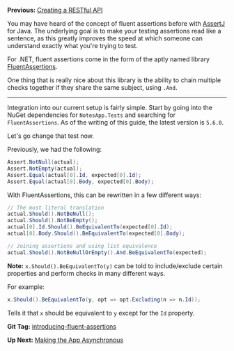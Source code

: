 **Previous:** [Creating a RESTful API](../creating-a-restful-api)

You may have heard of the concept of fluent assertions before with [AssertJ](http://joel-costigliola.github.io/assertj/) for Java. The underlying goal is to make your testing assertions read like a sentence, as this greatly improves the speed at which someone can understand exactly what you're trying to test.

For .NET, fluent assertions come in the form of the aptly named library [FluentAssertions](https://fluentassertions.com/documentation/).

One thing that is really nice about this library is the ability to chain multiple checks together if they share the same subject, using `.And`.

***

Integration into our current setup is fairly simple. Start by going into the NuGet dependencies for `NotesApp.Tests` and searching for `FluentAssertions`. As of the writing of this guide, the latest version is `5.6.0`.

Let's go change that test now.

Previously, we had the following:
```c#
Assert.NotNull(actual);
Assert.NotEmpty(actual);
Assert.Equal(actual[0].Id, expected[0].Id);
Assert.Equal(actual[0].Body, expected[0].Body);
```

With FluentAssertions, this can be rewritten in a few different ways:
```c#
// The most literal translation
actual.Should().NotBeNull();
actual.Should().NotBeEmpty();
actual[0].Id.Should().BeEquivalentTo(expected[0].Id);
actual[0].Body.Should().BeEquivalentTo(expected[0].Body);

// Joining assertions and using list equivalence
actual.Should().NotBeNullOrEmpty().And.BeEquivalentTo(expected);
```

**Note:** `x.Should().BeEquivalentTo(y)` can be told to include/exclude certain properties and perform checks in many different ways.

For example:
```c#
x.Should().BeEquivalentTo(y, opt => opt.Excluding(n => n.Id));
```
Tells it that `x` should be equivalent to `y` except for the `Id` property.

**Git Tag:** [introducing-fluent-assertions](https://github.com/xtreme-steve-elliott/NotesApp/tree/introducing-fluent-assertions)

**Up Next:** [Making the App Asynchronous](../making-the-app-asynchronous)
